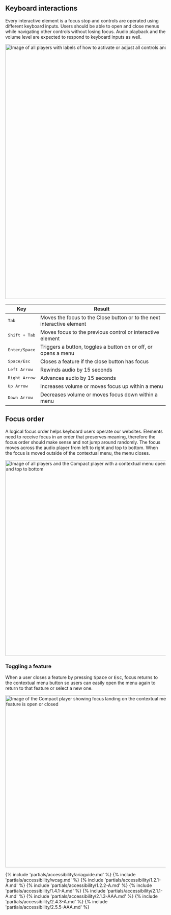 
## Keyboard interactions
Every interactive element is a focus stop and controls are operated using different keyboard inputs. Users should be able to open and close menus while navigating other controls without losing focus. Audio playback and the volume level are expected to respond to keyboard inputs as well.

<uxdot-example color-palette="lightest" width-adjustment="800px">
  <img alt="Image of all players with labels of how to activate or adjust all controls and menus"
       src="../audio-player-a11y-keyboard-interactions.png"
       width="800px">
</uxdot-example>
 
<rh-table>

| Key                    | Result                                                                 |
| ---------------------- | ---------------------------------------------------------------------- |
| <kbd>Tab</kbd>         | Moves the focus to the Close button or to the next interactive element |
| <kbd>Shift + Tab</kbd> | Moves focus to the previous control or interactive element             |
| <kbd>Enter/Space</kbd> | Triggers a button, toggles a button on or off, or opens a menu         |
| <kbd>Space/Esc</kbd>   | Closes a feature if the close button has focus                         |
| <kbd>Left Arrow</kbd>  | Rewinds audio by 15 seconds                                            |
| <kbd>Right Arrow</kbd> | Advances audio by 15 seconds                                           |
| <kbd>Up Arrow</kbd>    | Increases volume or moves focus up within a menu                       |
| <kbd>Down Arrow</kbd>  | Decreases volume or moves focus down within a menu                     |

</rh-table>

## Focus order
A logical focus order helps keyboard users operate our websites. Elements need to receive focus in an order that preserves meaning, therefore the focus order should make sense and not jump around randomly. The focus moves across the audio player from left to right and top to bottom. When the focus is moved outside of the contextual menu, the menu closes.

<uxdot-example color-palette="lightest" width-adjustment="800px">
  <img alt="Image of all players and the Compact player with a contextual menu open showing the focus order from left to right and top to bottom"
       src="../audio-player-a11y-focus-order.png"
       width="800"
       height="614">
</uxdot-example>

### Toggling a feature
When a user closes a feature by pressing <kbd>Space</kbd> or <kbd>Esc</kbd>, focus returns to the contextual menu button so users can easily open the menu again to return to that feature or select a new one.

<uxdot-example color-palette="lightest" width-adjustment="738px">
  <img alt="Image of the Compact player showing focus landing on the contextual menu or close buttons regardless if a feature is open or closed"
       src="../audio-player-a11y-toggling-feature.png"
       width="738"
       height="540">
</uxdot-example>

{% include 'partials/accessibility/ariaguide.md' %}
{% include 'partials/accessibility/wcag.md' %}
{% include 'partials/accessibility/1.2.1-A.md' %}
{% include 'partials/accessibility/1.2.2-A.md' %}
{% include 'partials/accessibility/1.4.1-A.md' %}
{% include 'partials/accessibility/2.1.1-A.md' %}
{% include 'partials/accessibility/2.1.3-AAA.md' %}
{% include 'partials/accessibility/2.4.3-A.md' %}
{% include 'partials/accessibility/2.5.5-AAA.md' %}
